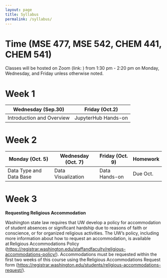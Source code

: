 ```yaml
---
layout: page
title: Syllabus
permalink: /syllabus/
---
```


# Time (MSE 477, MSE 542, CHEM 441, CHEM 541)

Classes will be hosted on Zoom (link: ) from 1:30 pm - 2:20 pm on Monday, Wednesday, and Friday unless otherwise noted.

# Week 1

| Wednesday (Sep.30) | Friday (Oct.2) |
| ------------ | ------------- |
| Introduction and Overview | JupyterHub Hands-on |

# Week 2

| Monday (Oct. 5) | Wednesday (Oct. 7) | Friday (Oct. 9) | Homework |
| ------------ | ------------- | ------------- | ------------- |
| Data Type and Data Base | Data Visualization | Data Hands-on | Due Oct. |

# Week 3

**Requesting Religious Accommodation**

Washington state law requires that UW develop a policy for accommodation of student absences or significant hardship due to reasons of faith or conscience, or for organized religious activities. The UW’s policy, including more information about how to request an accommodation, is available at Religious Accommodations Policy (https://registrar.washington.edu/staffandfaculty/religious-accommodations-policy/). Accommodations must be requested within the first two weeks of this course using the Religious Accommodations Request form (https://registrar.washington.edu/students/religious-accommodations-request/).
 
